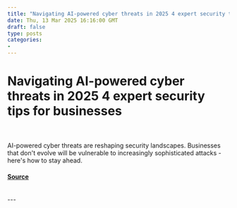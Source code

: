 ```yaml
---
title: "Navigating AI-powered cyber threats in 2025 4 expert security tips for businesses"
date: Thu, 13 Mar 2025 16:16:00 GMT
draft: false
type: posts
categories: 
- 
---
```

# Navigating AI-powered cyber threats in 2025 4 expert security tips for businesses

<br/>

<br/>
AI-powered cyber threats are reshaping security landscapes. Businesses that don't evolve will be vulnerable to increasingly sophisticated attacks - here's how to stay ahead.

#### [Source](https://www.zdnet.com/article/navigating-ai-powered-cyber-threats-in-2025-4-expert-security-tips-for-businesses/)

<br/>
---
